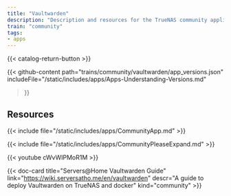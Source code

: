 ```yaml
---
title: "Vaultwarden"
description: "Description and resources for the TrueNAS community application called Vaultwarden."
train: "community"
tags:
- apps
---
```


{{< catalog-return-button >}}

{{< github-content 
    path="trains/community/vaultwarden/app_versions.json"
	includeFile="/static/includes/apps/Apps-Understanding-Versions.md"
>}}

## Resources

{{< include file="/static/includes/apps/CommunityApp.md" >}}

{{< include file="/static/includes/apps/CommunityPleaseExpand.md" >}}


<div class="docs-sections">

{{< youtube cWvWIPMoR1M >}}

{{< doc-card title="Servers@Home Vaultwarden Guide" link="https://wiki.serversatho.me/en/vaultwarden" descr="A guide to deploy Vaultwarden on TrueNAS and docker" kind="community" >}}


</div>

